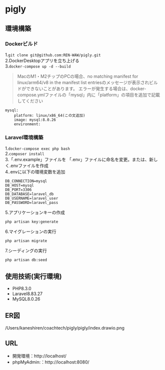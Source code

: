 # pigly

## 環境構築

### Dockerビルド

1.``git clone git@github.com:REN-WAW/pigly.git``  
2.DockerDesktopアプリを立ち上げる  
3.``docker-compose up -d --build``  
>MacのM1・M2チップのPCの場合、no matching manifest for linux/arm64/v8 in the manifest list entriesのメッセージが表示されビルドができないことがあります。 エラーが発生する場合は、docker-compose.ymlファイルの「mysql」内に「platform」の項目を追加で記載してください
>
```
mysql:
    platform: linux/x86_64(この文追加)
    image: mysql:8.0.26
    environment:
````

### Laravel環境構築

1.``docker-compose exec php bash``  
2.``composer install``  
3.「.env.example」ファイルを 「.env」ファイルに命名を変更。または、新しく.envファイルを作成  
4..envに以下の環境変数を追加  
````
DB_CONNECTION=mysql
DB_HOST=mysql
DB_PORT=3306
DB_DATABASE=laravel_db
DB_USERNAME=laravel_user
DB_PASSWORD=laravel_pass
````
5.アプリケーションキーの作成
````
php artisan key:generate
````
6.マイグレーションの実行
````
php artisan migrate
````
7.シーディングの実行
````
php artisan db:seed
````
## 使用技術(実行環境)
- PHP8.3.0  
- Laravel8.83.27  
- MySQL8.0.26

## ER図
/Users/kaneshiren/coachtech/pigly/pigly/index.drawio.png


## URL
- 開発環境：http://localhost/  
- phpMyAdmin:：http://localhost:8080/  

